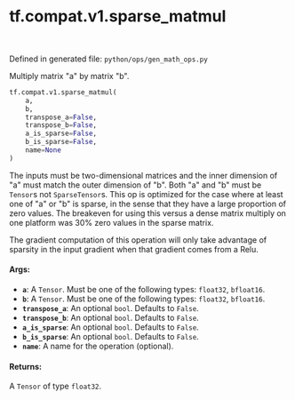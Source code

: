<div itemscope itemtype="http://developers.google.com/ReferenceObject">
<meta itemprop="name" content="tf.compat.v1.sparse_matmul" />
<meta itemprop="path" content="Stable" />
</div>

# tf.compat.v1.sparse_matmul

<!-- Insert buttons -->

<table class="tfo-notebook-buttons tfo-api" align="left">
</table>

Defined in generated file: `python/ops/gen_math_ops.py`



<!-- Start diff -->
Multiply matrix "a" by matrix "b".

``` python
tf.compat.v1.sparse_matmul(
    a,
    b,
    transpose_a=False,
    transpose_b=False,
    a_is_sparse=False,
    b_is_sparse=False,
    name=None
)
```



<!-- Placeholder for "Used in" -->

The inputs must be two-dimensional matrices and the inner dimension of "a" must
match the outer dimension of "b". Both "a" and "b" must be `Tensor`s not
`SparseTensor`s.  This op is optimized for the case where at least one of "a" or
"b" is sparse, in the sense that they have a large proportion of zero values.
The breakeven for using this versus a dense matrix multiply on one platform was
30% zero values in the sparse matrix.

The gradient computation of this operation will only take advantage of sparsity
in the input gradient when that gradient comes from a Relu.

#### Args:


* <b>`a`</b>: A `Tensor`. Must be one of the following types: `float32`, `bfloat16`.
* <b>`b`</b>: A `Tensor`. Must be one of the following types: `float32`, `bfloat16`.
* <b>`transpose_a`</b>: An optional `bool`. Defaults to `False`.
* <b>`transpose_b`</b>: An optional `bool`. Defaults to `False`.
* <b>`a_is_sparse`</b>: An optional `bool`. Defaults to `False`.
* <b>`b_is_sparse`</b>: An optional `bool`. Defaults to `False`.
* <b>`name`</b>: A name for the operation (optional).


#### Returns:

A `Tensor` of type `float32`.
